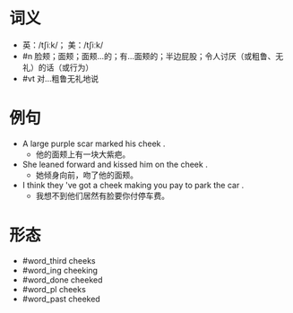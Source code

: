 # 词义
- 英：/tʃiːk/； 美：/tʃiːk/
- #n 脸颊；面颊；面颊…的；有…面颊的；半边屁股；令人讨厌（或粗鲁、无礼）的话（或行为）
- #vt 对…粗鲁无礼地说
# 例句
- A large purple scar marked his cheek .
	- 他的面颊上有一块大紫疤。
- She leaned forward and kissed him on the cheek .
	- 她倾身向前，吻了他的面颊。
- I think they 've got a cheek making you pay to park the car .
	- 我想不到他们居然有脸要你付停车费。
# 形态
- #word_third cheeks
- #word_ing cheeking
- #word_done cheeked
- #word_pl cheeks
- #word_past cheeked
